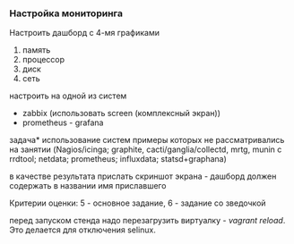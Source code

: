 ### Настройка мониторинга ###

Настроить дашборд с 4-мя графиками

1) память
2) процессор
3) диск
4) сеть

настроить на одной из систем

- zabbix (использовать screen (комплексный экран))
- prometheus - grafana

задача* использование систем примеры которых не рассматривались на занятии (Nagios/icinga; graphite, cacti/ganglia/collectd, mrtg, munin с rrdtool; netdata; prometheus; influxdata; statsd+graphana)

в качестве результата прислать скриншот экрана - дашборд должен содержать в названии имя приславшего

Критерии оценки: 5 - основное задание, 6 - задание со зведочкой

перед запуском стенда надо перезагрузить виртуалку - _vagrant reload_. Это делается для отключения selinux.

